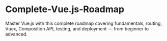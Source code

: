 # Complete-Vue.js-Roadmap
Master Vue.js with this complete roadmap covering fundamentals, routing, Vuex, Composition API, testing, and deployment — from beginner to advanced.
